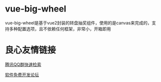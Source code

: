 # vue-big-wheel

vue-big-wheel是基于vue2封装的转盘抽奖组件，使用的是canvas来完成的，支持多种配置选项，且不依赖任何框架，非常小，开箱即用


 # 良心友情链接

[腾讯QQ群快速检索](http://u.720life.cn/s/8cf73f7c)

[软件免费开发论坛](http://u.720life.cn/s/bbb01dc0)